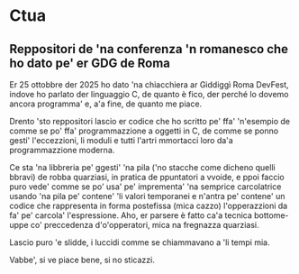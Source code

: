 # Ctua
## Reppositori de 'na conferenza 'n romanesco che ho dato pe' er GDG de Roma

Er 25 ottobbre der 2025 ho dato 'na chiacchiera ar Giddiggì Roma DevFest, indove ho parlato der linguaggio C, de quanto è fico, der perché lo dovemo ancora programma' e, a'a fine, de quanto me piace.

Drento 'sto reppositori lascio er codice che ho scritto pe' ffa' 'n'esempio de comme se po' ffa' programmazzione a oggetti in C, de comme se ponno gesti' l'eccezzioni, li moduli e tutti l'artri mmortacci loro da'a programmazzione moderna.

Ce sta 'na libbreria pe' ggesti' 'na pila ('no stacche come dicheno quelli bbravi) de robba quarziasi, in pratica de ppuntatori a vvoide, e ppoi faccio puro vede' comme se po' usa' pe' imprementa' 'na semprice carcolatrice usando 'na pila pe' contene' 'li valori temporanei e n'antra pe' contene' un codice che rappresenta in forma postefissa (mica cazzo) l'opperazzioni da fa' pe' carcola' l'espressione. Aho, er parsere è fatto ca'a tecnica bottome-uppe co' preccedenza d'o'opperatori, mica na fregnazza quarziasi.

Lascio puro 'e slidde, i luccidi comme se chiammavano a 'li tempi mia.

Vabbe', si ve piace bene, si no sticazzi.
